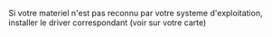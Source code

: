 Si votre materiel n'est pas reconnu par votre systeme d'exploitation, installer le driver correspondant (voir sur votre carte)
